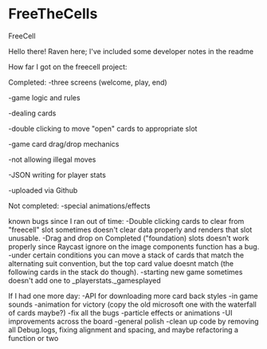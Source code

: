 # FreeTheCells
FreeCell

Hello there!
Raven here; I've included some developer notes in the readme

How far I got on the freecell project:

Completed:
  -three screens (welcome, play, end)
  
  -game logic and rules
  
  -dealing cards
  
  -double clicking to move "open" cards to appropriate slot
  
  -game card drag/drop mechanics
  
  -not allowing illegal moves
  
  -JSON writing for player stats
  
  -uploaded via Github
  

Not completed:
  -special animations/effects

known bugs since I ran out of time:
  -Double clicking cards to clear from "freecell" slot sometimes doesn't clear data properly and renders that slot unusable.
  -Drag and drop on Completed ("foundation) slots doesn't work properly since Raycast ignore on the image components function has a bug.
  -under certain conditions you can move a stack of cards that match the alternating suit convention, but the top card value doesnt match (the following cards in the        stack do though).
  -starting new game sometimes doesn't add one to _playerstats._gamesplayed
  
If I had one more day:
  -API for downloading more card back styles
  -in game sounds
  -animation for victory (copy the old microsoft one with the waterfall of cards maybe?)
  -fix all the bugs
  -particle effects or animations 
  -UI improvements across the board
  -general polish
  -clean up code by removing all Debug.logs, fixing alignment and spacing, and maybe refactoring a function or two
  
